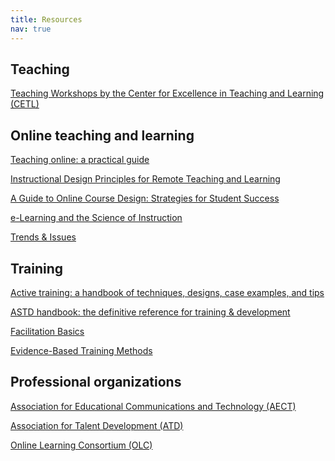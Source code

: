 ```yaml
---
title: Resources
nav: true
---
```


## Teaching
<i class="fa fa-link"></i> <a href="https://www.webpages.uidaho.edu/cetl/workshops/" target="_blank">Teaching Workshops by the Center for Excellence in Teaching and Learning (CETL)</a>

## Online teaching and learning 
<i class="fa fa-book"></i> <a href="https://alliance-primo.hosted.exlibrisgroup.com/permalink/f/m1uotc/CP51292762730001451" target="_blank">Teaching online: a practical guide</a>

<i class="fa fa-link"></i> <a href="https://www.fi.ncsu.edu/resources/instructional-design-principles-for-remote-teaching-and-learning/" target="_blank">Instructional Design Principles for Remote Teaching and Learning</a>

<i class="fa fa-book"></i> <a href="https://alliance-primo.hosted.exlibrisgroup.com/permalink/f/m1uotc/CP51248643820001451" target="_blank">A Guide to Online Course Design: Strategies for Student Success</a>

<i class="fa fa-book"></i> <a href="https://alliance-primo.hosted.exlibrisgroup.com/permalink/f/m1uotc/CP71248634710001451" target="_blank">e-Learning and the Science of Instruction</a>

<i class="fa fa-podcast"></i> <a href="https://trendsandissues.com/" target="_blank">Trends & Issues</a>

## Training
<i class="fa fa-book"></i> <a href="https://alliance-primo.hosted.exlibrisgroup.com/permalink/f/m1uotc/CP51248529910001451" target="_blank">Active training: a handbook of techniques, designs, case examples, and tips</a>

<i class="fa fa-book"></i> <a href="https://alliance-primo.hosted.exlibrisgroup.com/permalink/f/1bsq4kj/TN_cdi_safari_books_9781607285618" target="_blank">ASTD handbook: the definitive reference for training & development</a>

<i class="fa fa-book"></i> <a href="https://alliance-primo.hosted.exlibrisgroup.com/permalink/f/m1uotc/CP71317290090001451" target="_blank">Facilitation Basics</a>

<i class="fa fa-book"></i> <a href="https://alliance-primo.hosted.exlibrisgroup.com/permalink/f/1bsq4kj/TN_cdi_safari_books_9781949036589" target="_blank">Evidence-Based Training Methods</a>

## Professional organizations 
<i class="fa fa-link"></i><a href="http://www.aect.org/" target="_blank">Association for Educational Communications and Technology (AECT)</a>

<i class="fa fa-link"></i><a href="https://www.td.org/" target="_blank">Association for Talent Development (ATD)</a>

<i class="fa fa-link"></i><a href="http://onlinelearningconsortium.org/" target="_blank">Online Learning Consortium (OLC)</a>

